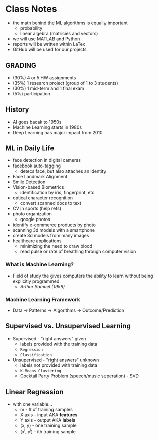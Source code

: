 # Class Notes

* the math behind the ML algorithms is equally important
  * probability
  * linear algebra (matricies and vectors)
* we will use MATLAB and Python
* reports will be written within LaTex
* GitHub will be used for our projects

## GRADING
* (30%) 4 or 5 HW assignments
* (35%) 1 research project (group of 1 to 3 students)
* (30%) 1 mid-term and 1 final exam
* (5%) participation

## History
* AI goes bacak to 1950s
* Machine Learning starts in 1980s
* Deep Learning has major impact from 2010

## ML in Daily Life
* face detection in digital cameras
* facebook auto-tagging
  * detecs face, but also attaches an identity
* Face Landmark Alignment
* Smile Detection
* Vision-based Biometrics
  * identification by iris, fingerprint, etc
* optical character recognition
  * convert scanned docs to text
* CV in sports (help refs)
* photo organization
  * google photos
* identify e-commerce products by photo
* scanning 3d models with a smartphone
* create 3d models from many images
* healthcare applications
  * minimizing the need to draw blood
  * read pulse or rate of breathing through computer vision

### What is Machine Learning?
* Field of study the gives computers the ability to learn without being explicitly programmed.
  * _Arthur Samuel (1959)_

### Machine Learning Framework
* Data -> Patterns -> Algorithms -> Outcome/Prediction

## Supervised vs. Unsupervised Learning
* Supervised - "right answers" given
  * labels provided with the training data
  * `Regression`
  * `Classification`
* Unsupervised - "right answers" unknown
  * labels not provided with training data
  * `K-Means Clustering`
  * Cocktail Party Problem (speech/music seperation) - SVD

## Linear Regression
* with one variable...
  * m - # of training samples
  * X axis - input AKA **features**
  * Y axis - output AKA **labels**
  * (x, y) - one training sample
  * (x<sup>i</sup>, y<sup>i</sup>) - ith training sample